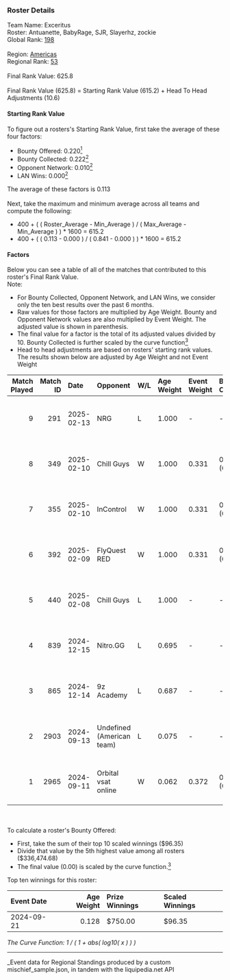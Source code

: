 ### Roster Details<br />
Team Name: Exceritus<br />
Roster: Antuanette, BabyRage, SJR, Slayerhz, zockie<br />
Global Rank: [198](../../standings_global_2025_03_01.md)<br />
<br />
Region: [Americas]( ../../standings_americas_2025_03_01.md)<br />
Regional Rank: [53]( ../../standings_americas_2025_03_01.md)<br />
<br />
Final Rank Value:  625.8<br />
<br />
Final Rank Value (625.8) = Starting Rank Value (615.2) + Head To Head Adjustments (10.6)<br />

#### Starting Rank Value<br />
To figure out a rosters's Starting Rank Value, first take the average of these four factors:<br />
- Bounty Offered: 0.220[<sup>1</sup>](#table2)
- Bounty Collected: 0.222[<sup>2</sup>](#table1)
- Opponent Network: 0.010[<sup>2</sup>](#table1)
- LAN Wins: 0.000[<sup>2</sup>](#table1)

The average of these factors is 0.113<br />
<br />
Next, take the maximum and minimum average across all teams and compute the following:<br />
- 400 + ( ( Roster_Average - Min_Average ) / ( Max_Average - Min_Average ) ) * 1600 = 615.2
- 400 + ( ( 0.113 - 0.000 ) / ( 0.841 - 0.000 ) ) * 1600 = 615.2


#### Factors<br />
Below you can see a table of all of the matches that contributed to this roster's Final Rank Value.<br />
Note:<br />

- For Bounty Collected, Opponent Network, and LAN Wins, we consider only the ten best results over the past 6 months.
- Raw values for those factors are multiplied by Age Weight. Bounty and Opponent Network values are also multiplied by Event Weight. The adjusted value is shown in parenthesis.
- The final value for a factor is the total of its adjusted values divided by 10. Bounty Collected is further scaled by the curve function[<sup>3</sup>](#curveFunction)
- Head to head adjustments are based on rosters' starting rank values. The results shown below are adjusted by Age Weight and not Event Weight
<span id="table1"></span><br />


| Match Played | Match ID | Date       | Opponent                  | W/L | Age Weight | Event Weight | Bounty Collected | Opponent Network | LAN Wins  | H2H Adj. | Roster                                      |
| -: | -: | :- | :- | :- | :- | :- | :- | :- | :- | -: | :- |
|            9 |      291 | 2025-02-13 | NRG                       | L   | 1.000      | -            | -                | -                | -         |    -2.94 | Antuanette, BabyRage, SJR, Slayerhz, zockie |
|            8 |      349 | 2025-02-10 | Chill Guys                | W   | 1.000      | 0.331        | 0.002 (0.001)    | 0.173 (0.057)    | 0 (0.000) |    17.09 | Antuanette, BabyRage, SJR, Slayerhz, zockie |
|            7 |      355 | 2025-02-10 | InControl                 | W   | 1.000      | 0.331        | 0.001 (0.000)    | 0.075 (0.025)    | 0 (0.000) |    15.99 | Antuanette, BabyRage, SJR, Slayerhz, zockie |
|            6 |      392 | 2025-02-09 | FlyQuest RED              | W   | 1.000      | 0.331        | 0.007 (0.002)    | 0.052 (0.017)    | 0 (0.000) |    16.81 | Antuanette, BabyRage, SJR, Slayerhz, zockie |
|            5 |      440 | 2025-02-08 | Chill Guys                | L   | 1.000      | -            | -                | -                | -         |   -13.02 | Antuanette, BabyRage, SJR, Slayerhz, zockie |
|            4 |      839 | 2024-12-15 | Nitro.GG                  | L   | 0.695      | -            | -                | -                | -         |    -8.88 | Antuanette, BabyRage, SJR, Slayerhz, zockie |
|            3 |      865 | 2024-12-14 | 9z Academy                | L   | 0.687      | -            | -                | -                | -         |   -13.69 | Antuanette, BabyRage, SJR, Slayerhz, zockie |
|            2 |     2903 | 2024-09-13 | Undefined (American team) | L   | 0.075      | -            | -                | -                | -         |    -1.21 | Antuanette, BabyRage, SJR, Slayerhz, zockie |
|            1 |     2965 | 2024-09-11 | Orbital vsat online       | W   | 0.062      | 0.372        | 0.000 (0.000)    | 0.000 (0.000)    | 0 (0.000) |     0.45 | Antuanette, BabyRage, SJR, Slayerhz, zockie |

<br />
<span id="table2"></span><br />
To calculate a roster's Bounty Offered:<br />

- First, take the sum of their top 10 scaled winnings ($96.35)
- Divide that value by the 5th highest value among all rosters ($336,474.68)
- The final value (0.00) is scaled by the curve function.[<sup>3</sup>](#curveFunction)

Top ten winnings for this roster:<br />

| Event Date | Age Weight | Prize Winnings | Scaled Winnings |
| :- | -: | :- | :- |
| 2024-09-21 |      0.128 | $750.00        | $96.35          |


<span id="curveFunction"></span>_The Curve Function: 1 / ( 1 + abs( log10( x ) ) )_<br />

---
_Event data for Regional Standings produced by a custom mischief_sample.json, in tandem with the liquipedia.net API<br />
